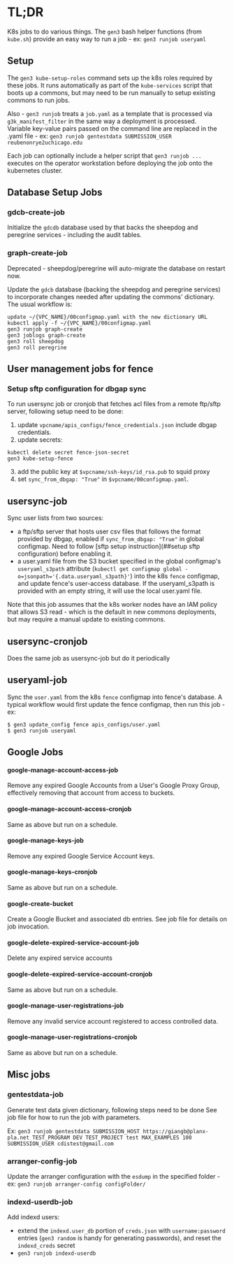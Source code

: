 # TL;DR

K8s jobs to do various things.  The `gen3` bash helper functions (from `kube.sh`) provide an easy way to run a job - ex: `gen3 runjob useryaml`

## Setup

The `gen3 kube-setup-roles` command sets up the k8s roles
required by these jobs.  It runs automatically as part of the `kube-services` script that
boots up a commons, but may need to be run manually to setup existing commons to run jobs.

Also - `gen3 runjob` treats a `job.yaml` as a template that is processed via
`g3k_manifest_filter` in the same way a deployment is processed.  
Variable key-value pairs passed on the command line are replaced in the .yaml file - ex:
`gen3 runjob gentestdata SUBMISSION_USER reubenonrye2uchicago.edu`

Each job can optionally include a helper script that `gen3 runjob ...` executes
on the operator workstation before deploying the job onto the kubernetes cluster.


## Database Setup Jobs

### gdcb-create-job

Initialize the `gdcdb` database used by that backs the sheepdog and peregrine services - including the audit tables.

### graph-create-job

Deprecated - sheepdog/peregrine will
auto-migrate the database on restart now.

Update the `gdcb` database (backing the sheepdog and peregrine services) to incorporate
changes needed after updating the commons' dictionary.  The usual workflow is:
```
update ~/{VPC_NAME}/00configmap.yaml with the new dictionary URL
kubectl apply -f ~/{VPC_NAME}/00configmap.yaml
gen3 runjob graph-create
gen3 joblogs graph-create
gen3 roll sheepdog
gen3 roll peregrine
```

## User management jobs for fence

### Setup sftp configuration for dbgap sync
To run usersync job or cronjob that fetches acl files from a remote ftp/sftp server, following setup need to be done:
1. update `vpcname/apis_configs/fence_credentials.json` include dbgap credentials.
2. update secrets:
```
kubectl delete secret fence-json-secret 
gen3 kube-setup-fence
```
3. add the public key at `$vpcname/ssh-keys/id_rsa.pub` to squid proxy
4. set `sync_from_dbgap: "True"` in `$vpcname/00configmap.yaml`.

## usersync-job

Sync user lists from two sources:
- a ftp/sftp server that hosts user csv files that follows the format provided by dbgap, enabled if `sync_from_dbgap: "True"` in global configmap. Need to follow [sftp setup instruction](##setup sftp configuration) before enabling it.
- a user.yaml file from the S3 bucket specified in the global configmap's `useryaml_s3path` attribute (`kubectl get configmap global -o=jsonpath='{.data.useryaml_s3path}'`) into the k8s `fence` configmap, and update fence's user-access database. If the useryaml_s3path is provided with an empty string, it will use the local user.yaml file.

Note that this job assumes that the k8s worker nodes have an IAM policy that allows S3 read -
which is the default in new commons deployments, but may require a manual update to existing commons.


## usersync-cronjob

Does the same job as usersync-job but do it periodically

## useryaml-job

Sync the `user.yaml` from the k8s `fence` configmap into fence's database.  A typical workflow would first update the fence configmap, then run this job - ex:
```
$ gen3 update_config fence apis_configs/user.yaml
$ gen3 runjob useryaml
```

## Google Jobs

#### google-manage-account-access-job

Remove any expired Google Accounts from a User's Google Proxy Group,
effectively removing that account from access to buckets.

#### google-manage-account-access-cronjob

Same as above but run on a schedule.

#### google-manage-keys-job

Remove any expired Google Service Account keys.

#### google-manage-keys-cronjob

Same as above but run on a schedule.

#### google-create-bucket

Create a Google Bucket and associated db entries. See job file for details
on job invocation.

#### google-delete-expired-service-account-job

Delete any expired service accounts

#### google-delete-expired-service-account-cronjob

Same as above but run on a schedule.

#### google-manage-user-registrations-job

Remove any invalid service account registered to access controlled data.

#### google-manage-user-registrations-cronjob

Same as above but run on a schedule.

## Misc jobs

### gentestdata-job

Generate test data given dictionary, following steps need to be done
See job file for how to run the job with parameters.

Ex: 
`gen3 runjob gentestdata SUBMISSION_HOST https://giangb@planx-pla.net TEST_PROGRAM DEV TEST_PROJECT test MAX_EXAMPLES 100 SUBMISSION_USER cdistest@gmail.com`

### arranger-config-job

Update the arranger configuration with the `esdump` in the specified folder - ex:
`gen3 runjob arranger-config configFolder/`

### indexd-userdb-job

Add indexd users:
* extend the `indexd.user_db` portion of `creds.json` with `username:password` entries (`gen3 random` is handy for generating passwords), and reset the `indexd_creds` secret
* `gen3 runjob indexd-userdb`

